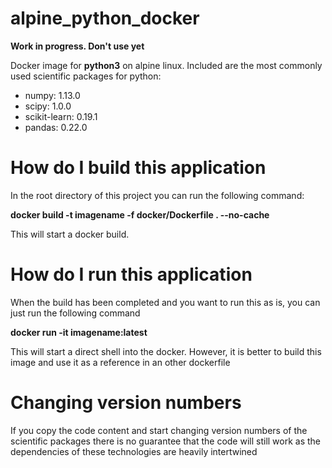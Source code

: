 # alpine_python_docker
**Work in progress. Don't use yet**

Docker image for **python3** on alpine linux.
Included are the most commonly used scientific packages for python:
* numpy: 1.13.0
* scipy: 1.0.0
* scikit-learn: 0.19.1
* pandas: 0.22.0

#  How do I build this application
In the root directory of this project you can run the following command:

**docker build -t imagename -f docker/Dockerfile . --no-cache**

This will start a docker build.

#  How do I run this application

When the build has been completed and you want to run this as is, you can just run the following command

**docker run -it imagename:latest**

This will start a direct shell into the docker.
However, it is better to build this image and use it as a reference in an other dockerfile

#  Changing version numbers
If you copy the code content and start changing version numbers of the scientific packages there is no guarantee
that the code will still work as the dependencies of these technologies are heavily intertwined

